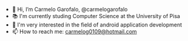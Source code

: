 - 👋 Hi, I’m Carmelo Garofalo, @carmelogarofalo
- 📚 I'm currently studing Computer Science at the University of Pisa
- 📱 I'm very interested in the field of android application development
- 📫 How to reach me: carmelog0109@hotmail.com
